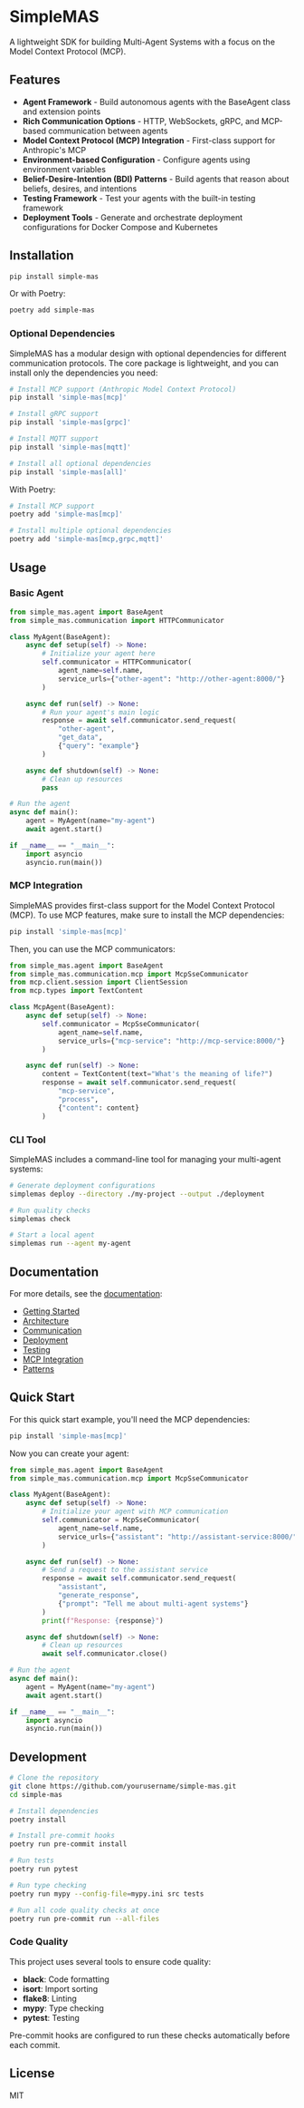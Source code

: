 # SimpleMAS

A lightweight SDK for building Multi-Agent Systems with a focus on the Model Context Protocol (MCP).

## Features

- **Agent Framework** - Build autonomous agents with the BaseAgent class and extension points
- **Rich Communication Options** - HTTP, WebSockets, gRPC, and MCP-based communication between agents
- **Model Context Protocol (MCP) Integration** - First-class support for Anthropic's MCP
- **Environment-based Configuration** - Configure agents using environment variables
- **Belief-Desire-Intention (BDI) Patterns** - Build agents that reason about beliefs, desires, and intentions
- **Testing Framework** - Test your agents with the built-in testing framework
- **Deployment Tools** - Generate and orchestrate deployment configurations for Docker Compose and Kubernetes

## Installation

```bash
pip install simple-mas
```

Or with Poetry:

```bash
poetry add simple-mas
```

### Optional Dependencies

SimpleMAS has a modular design with optional dependencies for different communication protocols. The core package is lightweight, and you can install only the dependencies you need:

```bash
# Install MCP support (Anthropic Model Context Protocol)
pip install 'simple-mas[mcp]'

# Install gRPC support
pip install 'simple-mas[grpc]'

# Install MQTT support
pip install 'simple-mas[mqtt]'

# Install all optional dependencies
pip install 'simple-mas[all]'
```

With Poetry:

```bash
# Install MCP support
poetry add 'simple-mas[mcp]'

# Install multiple optional dependencies
poetry add 'simple-mas[mcp,grpc,mqtt]'
```

## Usage

### Basic Agent

```python
from simple_mas.agent import BaseAgent
from simple_mas.communication import HTTPCommunicator

class MyAgent(BaseAgent):
    async def setup(self) -> None:
        # Initialize your agent here
        self.communicator = HTTPCommunicator(
            agent_name=self.name,
            service_urls={"other-agent": "http://other-agent:8000/"}
        )

    async def run(self) -> None:
        # Run your agent's main logic
        response = await self.communicator.send_request(
            "other-agent",
            "get_data",
            {"query": "example"}
        )

    async def shutdown(self) -> None:
        # Clean up resources
        pass

# Run the agent
async def main():
    agent = MyAgent(name="my-agent")
    await agent.start()

if __name__ == "__main__":
    import asyncio
    asyncio.run(main())
```

### MCP Integration

SimpleMAS provides first-class support for the Model Context Protocol (MCP). To use MCP features, make sure to install the MCP dependencies:

```bash
pip install 'simple-mas[mcp]'
```

Then, you can use the MCP communicators:

```python
from simple_mas.agent import BaseAgent
from simple_mas.communication.mcp import McpSseCommunicator
from mcp.client.session import ClientSession
from mcp.types import TextContent

class McpAgent(BaseAgent):
    async def setup(self) -> None:
        self.communicator = McpSseCommunicator(
            agent_name=self.name,
            service_urls={"mcp-service": "http://mcp-service:8000/"}
        )

    async def run(self) -> None:
        content = TextContent(text="What's the meaning of life?")
        response = await self.communicator.send_request(
            "mcp-service",
            "process",
            {"content": content}
        )
```

### CLI Tool

SimpleMAS includes a command-line tool for managing your multi-agent systems:

```bash
# Generate deployment configurations
simplemas deploy --directory ./my-project --output ./deployment

# Run quality checks
simplemas check

# Start a local agent
simplemas run --agent my-agent
```

## Documentation

For more details, see the [documentation](docs/):

- [Getting Started](docs/getting_started.md)
- [Architecture](docs/architecture.md)
- [Communication](docs/communication.md)
- [Deployment](docs/deployment.md)
- [Testing](docs/testing.md)
- [MCP Integration](docs/mcp_integration.md)
- [Patterns](docs/patterns.md)

## Quick Start

For this quick start example, you'll need the MCP dependencies:

```bash
pip install 'simple-mas[mcp]'
```

Now you can create your agent:

```python
from simple_mas.agent import BaseAgent
from simple_mas.communication.mcp import McpSseCommunicator

class MyAgent(BaseAgent):
    async def setup(self) -> None:
        # Initialize your agent with MCP communication
        self.communicator = McpSseCommunicator(
            agent_name=self.name,
            service_urls={"assistant": "http://assistant-service:8000/"}
        )

    async def run(self) -> None:
        # Send a request to the assistant service
        response = await self.communicator.send_request(
            "assistant",
            "generate_response",
            {"prompt": "Tell me about multi-agent systems"}
        )
        print(f"Response: {response}")

    async def shutdown(self) -> None:
        # Clean up resources
        await self.communicator.close()

# Run the agent
async def main():
    agent = MyAgent(name="my-agent")
    await agent.start()

if __name__ == "__main__":
    import asyncio
    asyncio.run(main())
```

## Development

```bash
# Clone the repository
git clone https://github.com/yourusername/simple-mas.git
cd simple-mas

# Install dependencies
poetry install

# Install pre-commit hooks
poetry run pre-commit install

# Run tests
poetry run pytest

# Run type checking
poetry run mypy --config-file=mypy.ini src tests

# Run all code quality checks at once
poetry run pre-commit run --all-files
```

### Code Quality

This project uses several tools to ensure code quality:

- **black**: Code formatting
- **isort**: Import sorting
- **flake8**: Linting
- **mypy**: Type checking
- **pytest**: Testing

Pre-commit hooks are configured to run these checks automatically before each commit.

## License

MIT
